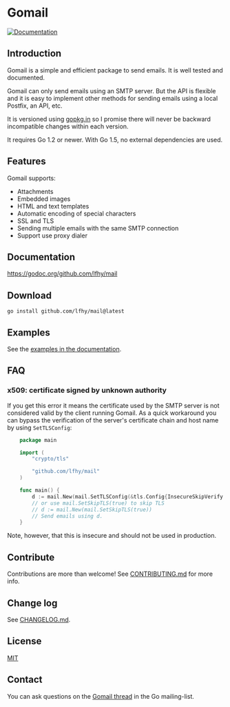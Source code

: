 # Gomail
[![Documentation](https://godoc.org/github.com/lfhy/mail)](https://godoc.org/github.com/lfhy/mail)

## Introduction

Gomail is a simple and efficient package to send emails. It is well tested and
documented.

Gomail can only send emails using an SMTP server. But the API is flexible and it
is easy to implement other methods for sending emails using a local Postfix, an
API, etc.

It is versioned using [gopkg.in](https://gopkg.in) so I promise
there will never be backward incompatible changes within each version.

It requires Go 1.2 or newer. With Go 1.5, no external dependencies are used.


## Features

Gomail supports:
- Attachments
- Embedded images
- HTML and text templates
- Automatic encoding of special characters
- SSL and TLS
- Sending multiple emails with the same SMTP connection
- Support use proxy dialer


## Documentation

https://godoc.org/github.com/lfhy/mail


## Download

    go install github.com/lfhy/mail@latest


## Examples

See the [examples in the documentation](https://godoc.org/github.com/lfhy/mail).


## FAQ

### x509: certificate signed by unknown authority

If you get this error it means the certificate used by the SMTP server is not
considered valid by the client running Gomail. As a quick workaround you can
bypass the verification of the server's certificate chain and host name by using
`SetTLSConfig`:
```go
    package main

    import (
    	"crypto/tls"

    	"github.com/lfhy/mail"
    )

    func main() {
    	d := mail.New(mail.SetTLSConfig(&tls.Config{InsecureSkipVerify: true}))
        // or use mail.SetSkipTLS(true) to skip TLS
        // d := mail.New(mail.SetSkipTLS(true))
        // Send emails using d.
    }
```
Note, however, that this is insecure and should not be used in production.


## Contribute

Contributions are more than welcome! See [CONTRIBUTING.md](CONTRIBUTING.md) for
more info.


## Change log

See [CHANGELOG.md](CHANGELOG.md).


## License

[MIT](LICENSE)


## Contact

You can ask questions on the [Gomail
thread](https://groups.google.com/d/topic/golang-nuts/jMxZHzvvEVg/discussion)
in the Go mailing-list.

